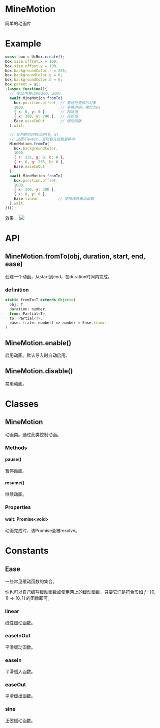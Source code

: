 # MineMotion
简单的动画库

# Example
```javascript
const box = UiBox.create();
box.size.offset.x = 100;
box.size.offset.y = 100;
box.backgroundColor.r = 255;
box.backgroundColor.g = 0;
box.backgroundColor.b = 0;
box.parent = ui;
;(async function(){
  // 在1s内移动到(300, 200)
  await MineMotion.fromTo(
    box.position.offset, // 要进行变换的对象
    1000,                // 变换时间，单位为ms
    { x: 0, y: 0 },      // 起始值
    { x: 300, y: 200 },  // 目标值
    Ease.easeInOut       // 缓动函数
  ).wait;

  // 变色的同时移动到(0, 0)
  // 这里不await，否则会先变色后移动
  MineMotion.fromTo(
    box.backgroundColor, 
    1000, 
    { r: 255, g: 0, b: 0 }, 
    { r: 0, g: 255, b: 0 }, 
    Ease.easeInOut
  );
  await MineMotion.fromTo(
    box.position.offset,
    1000,
    { x: 300, y: 200 },
    { x: 0, y: 0 },
    Ease.linear         // 使用线性缓动函数
  ).wait;
})();
```
效果：
![](https://static.codemao.cn/pickduck/rkeYhTh-kx.gif?hash=FgTcHWUYxdyQDRPghdjzFeYTKTuc)

# API
## MineMotion.fromTo(obj, duration, start, end, ease)
创建一个动画，从start到end，在duration时间内完成。
### definition
```javascript
static fromTo<T extends Object>(
  obj: T, 
  duration: number, 
  from: Partial<T>,
  to: Partial<T>,
  ease: (rate: number) => number = Ease.linear
)
```
## MineMotion.enable()
启用动画。默认导入时自动启用。

## MineMotion.disable()
禁用动画。

# Classes
## MineMotion
动画类。通过此类控制动画。
### Methods
#### pause()
暂停动画。
#### resume()
继续动画。
### Properties
#### wait: Promise&lt;void&gt;
动画完成时，该Promise会被resolve。

# Constants
## Ease
一些常见缓动函数的集合。

你也可以自己编写缓动函数或使用网上的缓动函数，只要它们是符合形如 $f: [0, 1] \rightarrow [0, 1]$ 的函数即可。
### linear
线性缓动函数。
### easeInOut
平滑缓动函数。
### easeIn
平滑缓入函数。
### easeOut
平滑缓出函数。
### sine
正弦缓动函数。